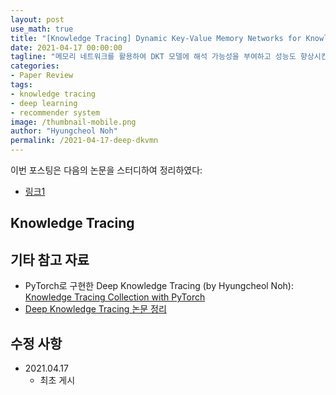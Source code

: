```yaml
---
layout: post
use_math: true
title: "[Knowledge Tracing] Dynamic Key-Value Memory Networks for Knowledge Tracing 논문 정리"
date: 2021-04-17 00:00:00
tagline: "메모리 네트워크를 활용하여 DKT 모델에 해석 가능성을 부여하고 성능도 향상시킨 DKVMN 논문을 스터디하여 정리"
categories:
- Paper Review
tags:
- knowledge tracing
- deep learning
- recommender system
image: /thumbnail-mobile.png
author: "Hyungcheol Noh"
permalink: /2021-04-17-deep-dkvmn
---
```


이번 포스팅은 다음의 논문을 스터디하여 정리하였다:
- [링크1](https://arxiv.org/pdf/1611.08108.pdf)

## Knowledge Tracing


## 기타 참고 자료
- PyTorch로 구현한 Deep Knowledge Tracing (by Hyungcheol Noh): [Knowledge Tracing Collection with PyTorch](https://github.com/hcnoh/knowledge-tracing-collection-pytorch)
- [Deep Knowledge Tracing 논문 정리](https://hcnoh.github.io/2019-06-14-deep-knowledge-tracing)

## 수정 사항
- 2021.04.17
    - 최초 게시